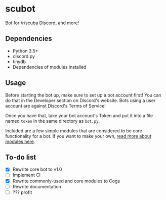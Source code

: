 # scubot
Bot for /r/scuba Discord, and more!

## Dependencies
- Python 3.5+
- discord.py
- tinydb
- Dependencies of modules installed

## Usage
Before starting the bot up, make sure to set up a bot account first! You can do that in the Developer section on Discord's website. Bots using a user account are against Discord's Terms of Service!

Once you have that, take your bot account's Token and put it into a file named `token` in the same directory as `bot.py`.

Included are a few simple modules that are considered to be core functionality for a bot. If you want to make your own, [read more about modules here](modules_old/aboutmodules.md).

## To-do list
- [x] Rewrite core bot to v1.0
- [ ] Implement CI
- [x] Rewrite commonly-used and core modules to Cogs
- [ ] Rewrite documentation
- [ ] ??? profit
